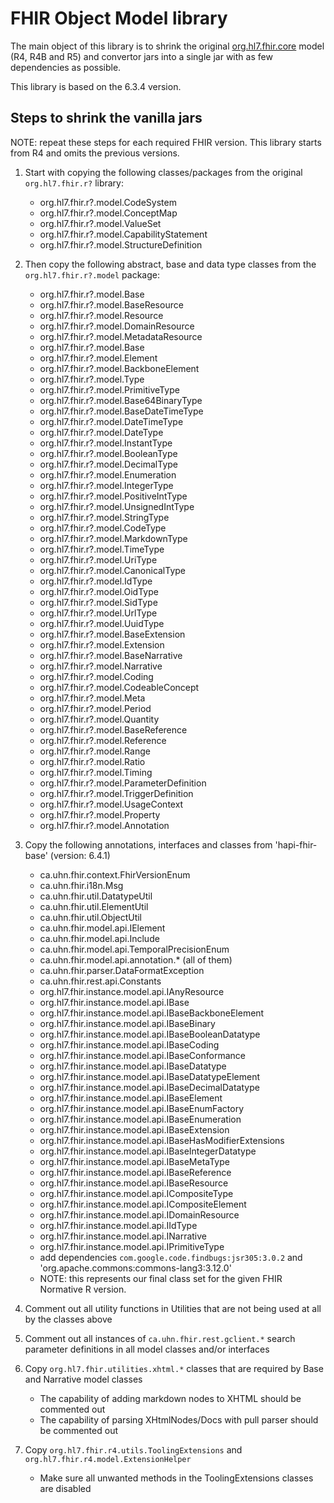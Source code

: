 # FHIR Object Model library

The main object of this library is to shrink the original [org.hl7.fhir.core](https://github.com/hapifhir/org.hl7.fhir.core) model (R4, R4B and R5) and convertor jars into a single jar with as few dependencies as possible.

This library is based on the 6.3.4 version.

## Steps to shrink the vanilla jars

NOTE: repeat these steps for each required FHIR version. This library starts from R4 and omits the previous versions.

1. Start with copying the following classes/packages from the original `org.hl7.fhir.r?` library:
    * org.hl7.fhir.r?.model.CodeSystem
    * org.hl7.fhir.r?.model.ConceptMap
    * org.hl7.fhir.r?.model.ValueSet
    * org.hl7.fhir.r?.model.CapabilityStatement
    * org.hl7.fhir.r?.model.StructureDefinition

2. Then copy the following abstract, base and data type classes from the `org.hl7.fhir.r?.model` package:
    * org.hl7.fhir.r?.model.Base
    * org.hl7.fhir.r?.model.BaseResource
    * org.hl7.fhir.r?.model.Resource
    * org.hl7.fhir.r?.model.DomainResource
    * org.hl7.fhir.r?.model.MetadataResource
    * org.hl7.fhir.r?.model.Base
    * org.hl7.fhir.r?.model.Element
    * org.hl7.fhir.r?.model.BackboneElement
    * org.hl7.fhir.r?.model.Type
    * org.hl7.fhir.r?.model.PrimitiveType
    * org.hl7.fhir.r?.model.Base64BinaryType
    * org.hl7.fhir.r?.model.BaseDateTimeType
    * org.hl7.fhir.r?.model.DateTimeType
    * org.hl7.fhir.r?.model.DateType
    * org.hl7.fhir.r?.model.InstantType
    * org.hl7.fhir.r?.model.BooleanType
    * org.hl7.fhir.r?.model.DecimalType
    * org.hl7.fhir.r?.model.Enumeration
    * org.hl7.fhir.r?.model.IntegerType
    * org.hl7.fhir.r?.model.PositiveIntType
    * org.hl7.fhir.r?.model.UnsignedIntType
    * org.hl7.fhir.r?.model.StringType
    * org.hl7.fhir.r?.model.CodeType
    * org.hl7.fhir.r?.model.MarkdownType
    * org.hl7.fhir.r?.model.TimeType
    * org.hl7.fhir.r?.model.UriType
    * org.hl7.fhir.r?.model.CanonicalType
    * org.hl7.fhir.r?.model.IdType
    * org.hl7.fhir.r?.model.OidType
    * org.hl7.fhir.r?.model.SidType
    * org.hl7.fhir.r?.model.UrlType
    * org.hl7.fhir.r?.model.UuidType
    * org.hl7.fhir.r?.model.BaseExtension
    * org.hl7.fhir.r?.model.Extension
    * org.hl7.fhir.r?.model.BaseNarrative
    * org.hl7.fhir.r?.model.Narrative
    * org.hl7.fhir.r?.model.Coding
    * org.hl7.fhir.r?.model.CodeableConcept
    * org.hl7.fhir.r?.model.Meta
    * org.hl7.fhir.r?.model.Period
    * org.hl7.fhir.r?.model.Quantity
    * org.hl7.fhir.r?.model.BaseReference
    * org.hl7.fhir.r?.model.Reference
    * org.hl7.fhir.r?.model.Range
    * org.hl7.fhir.r?.model.Ratio
    * org.hl7.fhir.r?.model.Timing
    * org.hl7.fhir.r?.model.ParameterDefinition
    * org.hl7.fhir.r?.model.TriggerDefinition
    * org.hl7.fhir.r?.model.UsageContext
    * org.hl7.fhir.r?.model.Property
    * org.hl7.fhir.r?.model.Annotation

3. Copy the following annotations, interfaces and classes from 'hapi-fhir-base' (version: 6.4.1)
    * ca.uhn.fhir.context.FhirVersionEnum
    * ca.uhn.fhir.i18n.Msg
    * ca.uhn.fhir.util.DatatypeUtil
    * ca.uhn.fhir.util.ElementUtil
    * ca.uhn.fhir.util.ObjectUtil
    * ca.uhn.fhir.model.api.IElement
    * ca.uhn.fhir.model.api.Include
    * ca.uhn.fhir.model.api.TemporalPrecisionEnum
    * ca.uhn.fhir.model.api.annotation.* (all of them)
    * ca.uhn.fhir.parser.DataFormatException
    * ca.uhn.fhir.rest.api.Constants
    * org.hl7.fhir.instance.model.api.IAnyResource
    * org.hl7.fhir.instance.model.api.IBase
    * org.hl7.fhir.instance.model.api.IBaseBackboneElement
    * org.hl7.fhir.instance.model.api.IBaseBinary
    * org.hl7.fhir.instance.model.api.IBaseBooleanDatatype
    * org.hl7.fhir.instance.model.api.IBaseCoding
    * org.hl7.fhir.instance.model.api.IBaseConformance
    * org.hl7.fhir.instance.model.api.IBaseDatatype
    * org.hl7.fhir.instance.model.api.IBaseDatatypeElement
    * org.hl7.fhir.instance.model.api.IBaseDecimalDatatype
    * org.hl7.fhir.instance.model.api.IBaseElement
    * org.hl7.fhir.instance.model.api.IBaseEnumFactory
    * org.hl7.fhir.instance.model.api.IBaseEnumeration
    * org.hl7.fhir.instance.model.api.IBaseExtension
    * org.hl7.fhir.instance.model.api.IBaseHasModifierExtensions
    * org.hl7.fhir.instance.model.api.IBaseIntegerDatatype
    * org.hl7.fhir.instance.model.api.IBaseMetaType
    * org.hl7.fhir.instance.model.api.IBaseReference
    * org.hl7.fhir.instance.model.api.IBaseResource
    * org.hl7.fhir.instance.model.api.ICompositeType
    * org.hl7.fhir.instance.model.api.ICompositeElement
    * org.hl7.fhir.instance.model.api.IDomainResource
    * org.hl7.fhir.instance.model.api.IIdType
    * org.hl7.fhir.instance.model.api.INarrative
    * org.hl7.fhir.instance.model.api.IPrimitiveType
    * add dependencies `com.google.code.findbugs:jsr305:3.0.2` and 'org.apache.commons:commons-lang3:3.12.0'
    * NOTE: this represents our final class set for the given FHIR Normative R version.

4. Comment out all utility functions in Utilities that are not being used at all by the classes above

5. Comment out all instances of `ca.uhn.fhir.rest.gclient.*` search parameter definitions in all model classes and/or interfaces

6. Copy `org.hl7.fhir.utilities.xhtml.*` classes that are required by Base and Narrative model classes

    * The capability of adding markdown nodes to XHTML should be commented out
    * The capability of parsing XHtmlNodes/Docs with pull parser should be commented out

7. Copy `org.hl7.fhir.r4.utils.ToolingExtensions` and `org.hl7.fhir.r4.model.ExtensionHelper`
    * Make sure all unwanted methods in the ToolingExtensions classes are disabled

